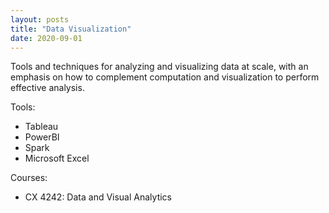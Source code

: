 ```yaml
---
layout: posts
title: "Data Visualization"
date: 2020-09-01
---
```

Tools and techniques for analyzing and visualizing data at scale, with an emphasis on how to complement computation and visualization to perform effective analysis.

Tools:
* Tableau
* PowerBI
* Spark
* Microsoft Excel

Courses:
* CX 4242: Data and Visual Analytics
